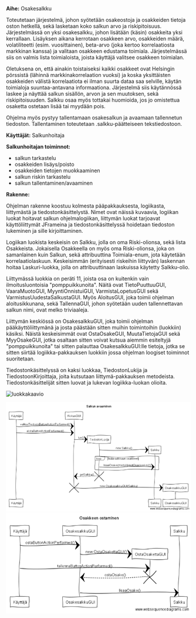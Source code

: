 **Aihe:** Osakesalkku 

Toteutetaan järjestelmä, johon syötetään osakeostoja ja osakkeiden tietoja oston hetkellä, sekä lasketaan koko salkun arvo ja riskipitoisuus. Järjestelmässä on yksi osakesalkku, johon lisätään (käsin) osakkeita yksi kerrallaan. Lisäyksen aikana kerrotaan osakkeen arvo, osakkeiden määrä, volatiliteetti (esim. vuosittainen), beta-arvo (joka kertoo korrelaatiosta markkinan kanssa) ja valitaan osakkeen edustama toimiala. Järjestelmässä siis on valmis lista toimialoista, joista käyttäjä valitsee osakkeen toimialan.

Oletuksena on, että ainakin toistaiseksi kaikki osakkeet ovat Helsingin pörssistä (lähinnä markkinakorrelaation vuoksi) ja koska yksittäisten osakkeiden välistä korrelaatiota ei ilman suurta dataa saa selville, käytän toimialoja suuntaa-antavana informaationa. Järjestelmä siis käytännössä laskee ja näyttää salkun sisällön, arvon ja sen muutoksen, sekä riskipitoisuuden. Salkku osaa myös tottakai huomioida, jos jo omistettua osaketta ostetaan lisää tai myydään pois.

Ohjelma myös pystyy tallentamaan osakesalkun ja avaamaan tallennetun tiedoston. Tallentaminen toteutetaan .salkku-päätteiseen tekstiedostoon.

**Käyttäjät:** Salkunhoitaja

**Salkunhoitajan toiminnot:**
* salkun tarkastelu
* osakkeiden lisäys/poisto
* osakkeiden tietojen muokkaaminen
* salkun riskin tarkastelu
* salkun tallentaminen/avaaminen

**Rakenne:**

Ohjelman rakenne koostuu kolmesta pääpakkauksesta, logiikasta, liittymästä ja tiedostonkäsittelystä. Nimet ovat näissä kuvaavia, logiikan luokat hoitavat salkun ohjelmalogiikan, liittymän luokat tarjoavat käyttöliittymät JFrameina ja tiedostonkäsittelyssä hoidetaan tiedoston lukeminen ja sille kirjoittaminen.

Logiikan luokista keskeisin on Salkku, jolla on oma Riski-olionsa, sekä lista Osakkeista. Jokaisella Osakkeella on myös oma Riski-olionsa, joka on samanlainen kuin Salkun, sekä attribuuttina Toimiala-enum, jota käytetään korrelaatiolaskuun. Keskeisimmän (erityisesti riskeihin liittyvän) laskennan hoitaa Laskuri-luokka, jolla on attribuuttinaan laskuissa käytetty Salkku-olio.

Liittymässä luokkia on peräti 11, joista osa on kuitenkin vain ilmoitusluontoisia "pomppuikkunoita". Näitä ovat TietoPuuttuuGUI, VaaraMuotoGUI, MyyntiOnnistuiGUI, VarmistaLopetusGUI sekä VarmistusUudestaSalkustaGUI. Myös AloitusGUI, joka toimii ohjelman aloitusikkunana, sekä TallennaGUI, johon syötetään uuden tallennettavan salkun nimi, ovat melko triviaaleja.

Liittymän keskiössä on OsakesalkkuGUI, joka toimii ohjelman pääkäyttöliittymänä ja josta päästään sitten muihin toimintoihin (luokkiin) käsiksi. Näistä keskeisimmät ovat OstaOsakeGUI, MuutaTietojaGUI sekä MyyOsakeGUI, jotka osaltaan sitten voivat kutsua aiemmin esiteltyjä "pomppuikkunoita" tai sitten palauttaa OsakesalkkuGUI:lle tietoja, jotka se sitten siirtää logiikka-pakkauksen luokkiin jossa ohjelman loogiset toiminnot suoritetaan.

Tiedostonkäsittelyssä on kaksi luokkaa, TiedostonLukija ja TiedostoonKirjoittaja, joita kutsutaan liittymä-pakkauksen metodeista. Tiedostonkäsittelijät sitten luovat ja lukevan logiikka-luokan olioita.

![luokkakaavio](OsakesalkkuLuokkakaavio.png "Luokkakaavio")

![sekvenssiAloitus](SekvenssiAloitus.png "Sekvenssikaavio aloituksesta")
![sekvenssiOsto](SekvenssiOsto.png "Sekvenssikaavio ostosta")
